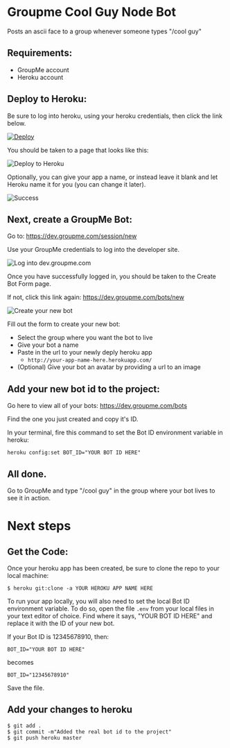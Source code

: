 # Groupme Cool Guy Node Bot

Posts an ascii face to a group whenever someone types "/cool guy"

## Requirements:

  * GroupMe account
  * Heroku account

## Deploy to Heroku:

Be sure to log into heroku, using your heroku credentials, then click the link below.

[![Deploy](https://www.herokucdn.com/deploy/button.png)](https://heroku.com/deploy)

You should be taken to a page that looks like this:

![Deploy to Heroku](https://i.groupme.com/837x662.png.36c63698644a4f61a9ff3d5af91caa5e)

Optionally, you can give your app a name, or instead leave
it blank and let Heroku name it for you (you can change it later).

![Success](https://i.groupme.com/959x932.png.85e7959a8a9a41c6b20f5f6b50aceecb)


## Next, create a GroupMe Bot:

Go to:
https://dev.groupme.com/session/new

Use your GroupMe credentials to log into the developer site.

![Log into dev.groupme.com](https://i.groupme.com/640x292.png.38c9e590383149c1a01424fc61cdce4e)

Once you have successfully logged in, you should
be taken to the Create Bot Form page.

If not, click this link again:
https://dev.groupme.com/bots/new

![Create your new bot](https://i.groupme.com/984x490.png.abeab911cb084ed4bb3d59802acebeb0.large)

Fill out the form to create your new bot:

  * Select the group where you want the bot to live
  * Give your bot a name
  * Paste in the url to your newly deply heroku app
    * `http://your-app-name-here.herokuapp.com/`
  * (Optional) Give your bot an avatar by providing a url to an image




## Add your new bot id to the project:

Go here to view all of your bots:
https://dev.groupme.com/bots

Find the one you just created and copy it's ID.

In your terminal, fire this command to set the Bot ID environment variable in heroku:

    heroku config:set BOT_ID="YOUR BOT ID HERE"


## All done.

Go to GroupMe and type "/cool guy" in the group where your bot lives to see it in action.

# Next steps

## Get the Code:

Once your heroku app has been created, be sure to clone the repo to your local machine:

    $ heroku git:clone -a YOUR HEROKU APP NAME HERE

To run your app locally, you will also need to set the local Bot ID environment variable.
To do so, open the file `.env` from your local files in your text editor of choice.
Find where it says, "YOUR BOT ID HERE" and replace it with the ID of your new bot.

If your Bot ID is 12345678910, then:

    BOT_ID="YOUR BOT ID HERE"

becomes

    BOT_ID="12345678910"


Save the file.

## Add your changes to heroku

    $ git add .
    $ git commit -m"Added the real bot id to the project"
    $ git push heroku master